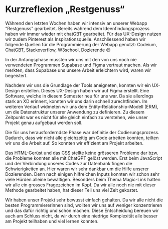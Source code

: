# Kurzreflexion „Restgenuss“  

Während den letzten Wochen haben wir intensiv an unserer Webapp “Restgenuss” gearbeitet. Bereits während dem Ideenfindungsprozess haben wir immer wieder mit chatGBT gearbeitet. Für das UX-Design nutzen wir zudem Pinterest als Inspirationsquelle. Anschliessend haben wir folgende Quellen für die Programmierung der Webapp genutzt: Codeium, ChatGBT, Stackoverflow, W3school, Dozierende 😊 

In der Anfangsphase mussten wir uns mit den von uns noch nie verwendeten Programmen Supabase und Figma vertraut machen. Als wir merkten, dass Supabase uns unsere Arbeit erleichtern wird, waren wir begeistert.  

Nachdem wir uns die Grundlage der Tools aneigneten, konnten wir ein UX-Design erstellen. Dieses UX-Design haben wir auf Figma erstellt. Eine Software, welche in diesem Semester neu für uns war. Da sie allerdings stark an XD erinnert, konnten wir uns darin schnell zurechtfinden. Im weiteren Verlauf widmeten wir uns dem Entity-Relationship-Modell (ERM), um die Datenstruktur unserer Anwendung zu definieren. Zu diesem Zeitpunkt war es nicht für alle gleich einfach zu verstehen, wie unser Projekt genau aufgebaut werden soll.  

Die für uns herausforderndste Phase war definitiv der Codierungsprozess. Dadurch, dass wir nicht alle gleichzeitig am Code arbeiten konnten, teilten wir uns die Arbeit auf. So konnten wir effizient am Projekt arbeiten.  

Das HTML-Gerüst und das CSS stellte keine grösseren Probleme dar bzw. die Probleme konnten alle mit ChatGPT gelöst werden. Erst beim JavaScript und der Verbindung unseres Codes zur Datenbank fingen die Schwierigkeiten an. Hier waren wir sehr dankbar um die Hilfe unserer Dozierenden. Denn nach einigen hilfreichen Inputs konnten wir schon sehr viele Hürden alleine bewältigen. Besonders beim Thema Magic-Link hatten wir alle ein grosses Fragezeichen im Kopf. Da wir alle noch nie mit dieser Methode gearbeitet haben, hat dieser Teil uns viel Zeit gekostet.  

Wir haben unser Projekt sehr bewusst einfach gehalten. Da wir alle nicht die besten Programmiererinnen sind, wollten wir uns auf weniger konzentrieren und das dafür richtig und schön machen. Diese Entscheidung bereuen wir auch am Schluss nicht, da wir durch eine niedrige Komplexität alle besser am Projekt teilhaben und viel lernen konnten. 
